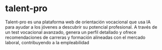 # talent-pro
Talent-pro es una plataforma web de orientación vocacional que usa IA para ayudar a los jóvenes a descubrir su potencial profesional. A través de un test vocacional avanzado, genera un perfil detallado y ofrece recomendaciones de carreras y formación alineadas con el mercado laboral, contribuyendo a la empleabilidad 
